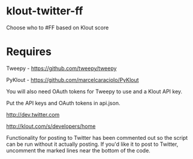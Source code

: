 klout-twitter-ff
================

Choose who to #FF based on Klout score

Requires
========

Tweepy - https://github.com/tweepy/tweepy

PyKlout - https://github.com/marcelcaraciolo/PyKlout

You will also need OAuth tokens for Tweepy to use and a Klout API key.

Put the API keys and OAuth tokens in api.json.

http://dev.twitter.com

http://klout.com/s/developers/home

Functionality for posting to Twitter has been commented out so the script can be run without it actually posting.  If you'd like it to post to Twitter, uncomment the marked lines near the bottom of the code.